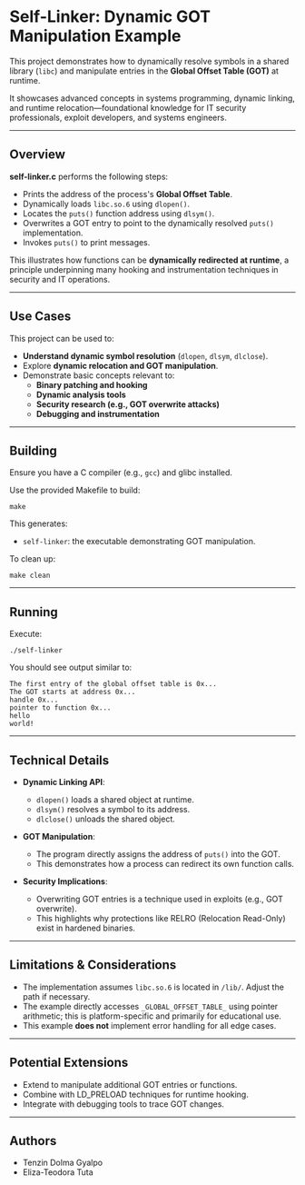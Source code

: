 # Self-Linker: Dynamic GOT Manipulation Example

This project demonstrates how to dynamically resolve symbols in a shared library (`libc`) and manipulate entries in the **Global Offset Table (GOT)** at runtime.

It showcases advanced concepts in systems programming, dynamic linking, and runtime relocation—foundational knowledge for IT security professionals, exploit developers, and systems engineers.

---

## Overview

**self-linker.c** performs the following steps:

- Prints the address of the process's **Global Offset Table**.
- Dynamically loads `libc.so.6` using `dlopen()`.
- Locates the `puts()` function address using `dlsym()`.
- Overwrites a GOT entry to point to the dynamically resolved `puts()` implementation.
- Invokes `puts()` to print messages.

This illustrates how functions can be **dynamically redirected at runtime**, a principle underpinning many hooking and instrumentation techniques in security and IT operations.

---

## Use Cases

This project can be used to:

- **Understand dynamic symbol resolution** (`dlopen`, `dlsym`, `dlclose`).
- Explore **dynamic relocation and GOT manipulation**.
- Demonstrate basic concepts relevant to:
  - **Binary patching and hooking**
  - **Dynamic analysis tools**
  - **Security research (e.g., GOT overwrite attacks)**
  - **Debugging and instrumentation**

---

## Building

Ensure you have a C compiler (e.g., `gcc`) and glibc installed.

Use the provided Makefile to build:

```
make
```

This generates:

- `self-linker`: the executable demonstrating GOT manipulation.

To clean up:

```
make clean
```

---

## Running

Execute:

```
./self-linker
```

You should see output similar to:

```
The first entry of the global offset table is 0x...
The GOT starts at address 0x...
handle 0x...
pointer to function 0x...
hello
world!
```

---

## Technical Details

- **Dynamic Linking API**:
  - `dlopen()` loads a shared object at runtime.
  - `dlsym()` resolves a symbol to its address.
  - `dlclose()` unloads the shared object.

- **GOT Manipulation**:
  - The program directly assigns the address of `puts()` into the GOT.
  - This demonstrates how a process can redirect its own function calls.

- **Security Implications**:
  - Overwriting GOT entries is a technique used in exploits (e.g., GOT overwrite).
  - This highlights why protections like RELRO (Relocation Read-Only) exist in hardened binaries.

---

## Limitations & Considerations

- The implementation assumes `libc.so.6` is located in `/lib/`. Adjust the path if necessary.
- The example directly accesses `_GLOBAL_OFFSET_TABLE_` using pointer arithmetic; this is platform-specific and primarily for educational use.
- This example **does not** implement error handling for all edge cases.

---

## Potential Extensions

- Extend to manipulate additional GOT entries or functions.
- Combine with LD_PRELOAD techniques for runtime hooking.
- Integrate with debugging tools to trace GOT changes.

---

## Authors

- Tenzin Dolma Gyalpo
- Eliza-Teodora Tuta
